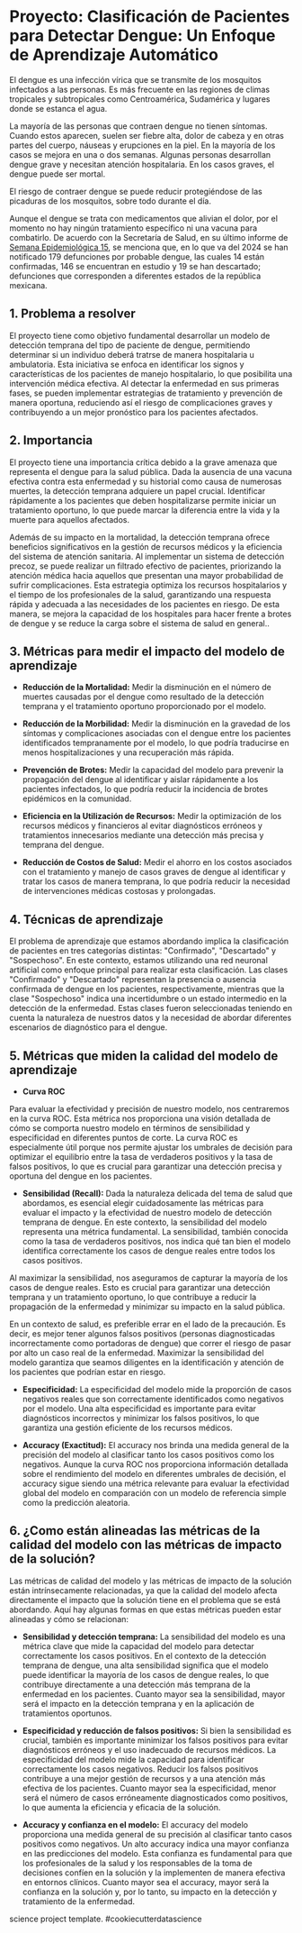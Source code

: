 # Proyecto: Clasificación de Pacientes para Detectar Dengue: Un Enfoque de Aprendizaje Automático

El dengue es una infección vírica que se transmite de los mosquitos infectados a las personas. Es más frecuente en las regiones de climas tropicales y subtropicales como Centroamérica, Sudamérica y lugares donde se estanca el agua.

La mayoría de las personas que contraen dengue no tienen síntomas. Cuando estos aparecen, suelen ser fiebre alta, dolor de cabeza y en otras partes del cuerpo, náuseas y erupciones en la piel. En la mayoría de los casos se mejora en una o dos semanas. Algunas personas desarrollan dengue grave y necesitan atención hospitalaria. En los casos graves, el dengue puede ser mortal. 

El riesgo de contraer dengue se puede reducir protegiéndose de las picaduras de los mosquitos, sobre todo durante el día.

Aunque el dengue se trata con medicamentos que alivian el dolor, por el momento no hay ningún tratamiento específico ni una vacuna para combatirlo. De acuerdo con la Secretaría de Salud, en su último informe de [Semana Epidemiológica 15](https://www.gob.mx/salud/documentos/informes-semanales-para-la-vigilancia-epidemiologica-de-dengue-2024), se menciona que, en lo que va del 2024 se han notificado 179 defunciones por probable dengue, las cuales 14 están confirmadas, 146 se encuentran en estudio y 19 se han descartado; defunciones que corresponden a diferentes estados de la república mexicana. 

## 1. Problema a resolver
El proyecto tiene como objetivo fundamental desarrollar un modelo de detección temprana del tipo de paciente de dengue, permitiendo determinar si un individuo deberá tratrse de manera hospitalaria u ambulatoria. Esta iniciativa se enfoca en identificar los signos y características de los pacientes de manejo hospitalario, lo que posibilita una intervención médica efectiva. Al detectar la enfermedad en sus primeras fases, se pueden implementar estrategias de tratamiento y prevención de manera oportuna, reduciendo así el riesgo de complicaciones graves y contribuyendo a un mejor pronóstico para los pacientes afectados.

## 2. Importancia
El proyecto tiene una importancia crítica debido a la grave amenaza que representa el dengue para la salud pública. Dada la ausencia de una vacuna efectiva contra esta enfermedad y su historial como causa de numerosas muertes, la detección temprana adquiere un papel crucial. Identificar rápidamente a los pacientes que deben hospitalizarse permite iniciar un tratamiento oportuno, lo que puede marcar la diferencia entre la vida y la muerte para aquellos afectados.

Además de su impacto en la mortalidad, la detección temprana ofrece beneficios significativos en la gestión de recursos médicos y la eficiencia del sistema de atención sanitaria. Al implementar un sistema de detección precoz, se puede realizar un filtrado efectivo de pacientes, priorizando la atención médica hacia aquellos que presentan una mayor probabilidad de sufrir complicaciones. Esta estrategia optimiza los recursos hospitalarios y el tiempo de los profesionales de la salud, garantizando una respuesta rápida y adecuada a las necesidades de los pacientes en riesgo. De esta manera, se mejora la capacidad de los hospitales para hacer frente a brotes de dengue y se reduce la carga sobre el sistema de salud en general..

## 3. Métricas para medir el impacto del modelo de aprendizaje

- **Reducción de la Mortalidad:** Medir la disminución en el número de muertes causadas por el dengue como resultado de la detección temprana y el tratamiento oportuno proporcionado por el modelo.

- **Reducción de la Morbilidad:** Medir la disminución en la gravedad de los síntomas y complicaciones asociadas con el dengue entre los pacientes identificados tempranamente por el modelo, lo que podría traducirse en menos hospitalizaciones y una recuperación más rápida.

- **Prevención de Brotes:** Medir la capacidad del modelo para prevenir la propagación del dengue al identificar y aislar rápidamente a los pacientes infectados, lo que podría reducir la incidencia de brotes epidémicos en la comunidad.

- **Eficiencia en la Utilización de Recursos:** Medir la optimización de los recursos médicos y financieros al evitar diagnósticos erróneos y tratamientos innecesarios mediante una detección más precisa y temprana del dengue.

- **Reducción de Costos de Salud:** Medir el ahorro en los costos asociados con el tratamiento y manejo de casos graves de dengue al identificar y tratar los casos de manera temprana, lo que podría reducir la necesidad de intervenciones médicas costosas y prolongadas.


## 4. Técnicas de aprendizaje 
El problema de aprendizaje que estamos abordando implica la clasificación de pacientes en tres categorías distintas: "Confirmado", "Descartado" y "Sospechoso". En este contexto, estamos utilizando una red neuronal artificial como enfoque principal para realizar esta clasificación. Las clases "Confirmado" y "Descartado" representan la presencia o ausencia confirmada de dengue en los pacientes, respectivamente, mientras que la clase "Sospechoso" indica una incertidumbre o un estado intermedio en la detección de la enfermedad. Estas clases fueron seleccionadas teniendo en cuenta la naturaleza de nuestros datos y la necesidad de abordar diferentes escenarios de diagnóstico para el dengue.

## 5. Métricas que miden la calidad del modelo de aprendizaje

- **Curva ROC**

Para evaluar la efectividad y precisión de nuestro modelo, nos centraremos en la curva ROC. Esta métrica nos proporciona una visión detallada de cómo se comporta nuestro modelo en términos de sensibilidad y especificidad en diferentes puntos de corte. La curva ROC es especialmente útil porque nos permite ajustar los umbrales de decisión para optimizar el equilibrio entre la tasa de verdaderos positivos y la tasa de falsos positivos, lo que es crucial para garantizar una detección precisa y oportuna del dengue en los pacientes.

- **Sensibilidad (Recall):** Dada la naturaleza delicada del tema de salud que abordamos, es esencial elegir cuidadosamente las métricas para evaluar el impacto y la efectividad de nuestro modelo de detección temprana de dengue. En este contexto, la sensibilidad del modelo representa una métrica fundamental. La sensibilidad, también conocida como la tasa de verdaderos positivos, nos indica qué tan bien el modelo identifica correctamente los casos de dengue reales entre todos los casos positivos.

Al maximizar la sensibilidad, nos aseguramos de capturar la mayoría de los casos de dengue reales. Esto es crucial para garantizar una detección temprana y un tratamiento oportuno, lo que contribuye a reducir la propagación de la enfermedad y minimizar su impacto en la salud pública.

En un contexto de salud, es preferible errar en el lado de la precaución. Es decir, es mejor tener algunos falsos positivos (personas diagnosticadas incorrectamente como portadoras de dengue) que correr el riesgo de pasar por alto un caso real de la enfermedad. Maximizar la sensibilidad del modelo garantiza que seamos diligentes en la identificación y atención de los pacientes que podrían estar en riesgo.

- **Especificidad:**  La especificidad del modelo mide la proporción de casos negativos reales que son correctamente identificados como negativos por el modelo. Una alta especificidad es importante para evitar diagnósticos incorrectos y minimizar los falsos positivos, lo que garantiza una gestión eficiente de los recursos médicos.

- **Accuracy (Exactitud):** El accuracy nos brinda una medida general de la precisión del modelo al clasificar tanto los casos positivos como los negativos. Aunque la curva ROC nos proporciona información detallada sobre el rendimiento del modelo en diferentes umbrales de decisión, el accuracy sigue siendo una métrica relevante para evaluar la efectividad global del modelo en comparación con un modelo de referencia simple como la predicción aleatoria.


## 6. ¿Como están alineadas las métricas de la calidad del modelo con las métricas de impacto de la solución?
Las métricas de calidad del modelo y las métricas de impacto de la solución están intrínsecamente relacionadas, ya que la calidad del modelo afecta directamente el impacto que la solución tiene en el problema que se está abordando. Aquí hay algunas formas en que estas métricas pueden estar alineadas y cómo se relacionan:

- **Sensibilidad y detección temprana:** La sensibilidad del modelo es una métrica clave que mide la capacidad del modelo para detectar correctamente los casos positivos. En el contexto de la detección temprana de dengue, una alta sensibilidad significa que el modelo puede identificar la mayoría de los casos de dengue reales, lo que contribuye directamente a una detección más temprana de la enfermedad en los pacientes. Cuanto mayor sea la sensibilidad, mayor será el impacto en la detección temprana y en la aplicación de tratamientos oportunos.

- **Especificidad y reducción de falsos positivos:** Si bien la sensibilidad es crucial, también es importante minimizar los falsos positivos para evitar diagnósticos erróneos y el uso inadecuado de recursos médicos. La especificidad del modelo mide la capacidad para identificar correctamente los casos negativos. Reducir los falsos positivos contribuye a una mejor gestión de recursos y a una atención más efectiva de los pacientes. Cuanto mayor sea la especificidad, menor será el número de casos erróneamente diagnosticados como positivos, lo que aumenta la eficiencia y eficacia de la solución.

- **Accuracy y confianza en el modelo:** El accuracy del modelo proporciona una medida general de su precisión al clasificar tanto casos positivos como negativos. Un alto accuracy indica una mayor confianza en las predicciones del modelo. Esta confianza es fundamental para que los profesionales de la salud y los responsables de la toma de decisiones confíen en la solución y la implementen de manera efectiva en entornos clínicos. Cuanto mayor sea el accuracy, mayor será la confianza en la solución y, por lo tanto, su impacto en la detección y tratamiento de la enfermedad.


science project template</a>. #cookiecutterdatascience</small></p>
